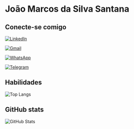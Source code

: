 # João Marcos da Silva Santana

## Conecte-se comigo
[![LinkedIn](https://img.shields.io/badge/LinkedIn-0077B5?style=for-the-badge&logo=linkedin&logoColor=white)](https://www.linkedin.com/in/marcos-santana-8a0898287)

[![Gmail](https://img.shields.io/badge/Gmail-333333?style=for-the-badge&logo=gmail&logoColor=red)](mailto:marcosprofissi01@gmail.com)

[![WhatsApp](https://img.shields.io/badge/WhatsApp-25D366?style=for-the-badge&logo=whatsapp&logoColor=white)](https://wa.me/5581991026342)

[![Telegram](https://img.shields.io/badge/Telegram-000?style=for-the-badge&logo=telegram&logoColor=2CA5E0)](https://t.me/Marquinhoo_01)

## Habilidades

![Top Langs](https://github-readme-stats-git-masterrstaa-rickstaa.vercel.app/api/top-langs/?username=marquinho17&bg_color=000&border_color=30A3DC&title_color=E94D5F&text_color=FFF)

## GitHub stats

![GitHub Stats](https://github-readme-stats.vercel.app/api?username=marquinho17&theme=transparent&bg_color=000&border_color=30A3DC&show_icons=true&icon_color=30A3DC&title_color=E94D5F&text_color=FFF)

